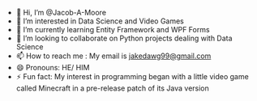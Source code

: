 - 👋 Hi, I’m @Jacob-A-Moore
- 👀 I’m interested in Data Science and Video Games
- 🌱 I’m currently learning Entity Framework and WPF Forms
- 💞️ I’m looking to collaborate on Python projects dealing with Data Science
- 📫 How to reach me : My email is jakedawg99@gmail.com
- 😄 Pronouns: HE/ HIM
- ⚡ Fun fact: My interest in programming began with a little video game called Minecraft in a pre-release patch of its Java version

<!---
Jacob-A-Moore/Jacob-A-Moore is a ✨ special ✨ repository because its `README.md` (this file) appears on your GitHub profile.
You can click the Preview link to take a look at your changes.
--->
